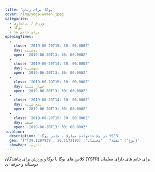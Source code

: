 ```yaml
---
title: 'یوگا برای زنان'
cover: /img/yoga-women.jpeg
categories:
  - ورزش / بدنسازی
  - یوگا
  - برای خانم ها
openingTimes:
  - 
    close: '2019-06-20T15: 30: 00.000Z'
    day: دوشنبه
    open: '2019-06-20T13: 30: 00.000Z'
  - 
    close: '2019-06-20T14: 30: 00.000Z'
    day: سهشنبه
    open: '2019-06-20T13: 30: 00.000Z'
  - 
    close: '2019-06-20T15: 30: 00.000Z'
    day: چهار شنبه
    open: '2019-06-20T13: 30: 00.000Z'
  - 
    close: '2019-06-20T14: 30: 00.000Z'
    day: پنج شنبه
    open: '2019-06-20T13: 30: 00.000Z'
  - 
    close: '2019-06-20T15: 30: 00.000Z'
    day: جمعه
    open: '2019-06-20T13: 30: 00.000Z'
location:
  description: 'در یك خانواده مبارك ، چادر یوگا YSFR'
  geo: '{"نوع": "نقطه" ، "مختصات": [26.5172195 ، 39.1297939]}'
  showMap: نادرست
---
```


کلاس های یوگا با یوگا و ورزش برای پناهندگان (YSFR) برای خانم های دارای معلمان دوستانه و حرفه ای